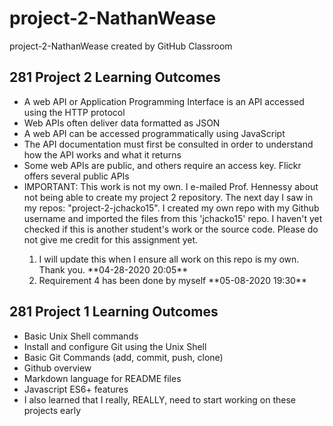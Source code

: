 # project-2-NathanWease
project-2-NathanWease created by GitHub Classroom

<!DOCTYPE html>
<html lang="en">

<head>
  <meta charset="UTF-8" />
  <meta name="viewport" content="width=device-width, initial-scale=1.0" />
  <meta http-equiv="X-UA-Compatible" content="ie=edge" />
 </head>

<body>
  <h2>281 Project 2 Learning Outcomes</h2>
  <ul>
    <li>A web API or Application Programming Interface is an API accessed using the HTTP protocol</li>
    <li>Web APIs often deliver data formatted as JSON</li>
    <li>A web API can be accessed programmatically using JavaScript</li>
    <li>The API documentation must first be consulted in order to understand how the API works and what it returns</li>
    <li>Some web APIs are public, and others require an access key.  Flickr offers several public APIs</li>
    <li>IMPORTANT: This work is not my own. I e-mailed Prof. Hennessy about not being able to create my project 2 repository. The next day I saw in my repos: "project-2-jchacko15". I created my own repo with my Github username and imported the files from this 'jchacko15' repo. I haven't yet checked if this is another student's work or the source code. Please do not give me credit for this assignment yet.</li>
    <ol>
      <li>I will update this when I ensure all work on this repo is my own. Thank you. **04-28-2020 20:05**</li>
      <li>Requirement 4 has been done by myself **05-08-2020 19:30**</li>
      </ol>

  </ul>

  <h2>281 Project 1 Learning Outcomes</h2>
    <ul>
      <li>Basic Unix Shell commands</li>
      <li>Install and configure Git using the Unix Shell</li>
      <li>Basic Git Commands (add, commit, push, clone)</li>
      <li>Github overview</li>
      <li>Markdown language for README files</li>
      <li>Javascript ES6+ features</li>
      <li> I also learned that I really, REALLY, need to start working on these projects early</li>
    </ul>
  </body>

</html>
